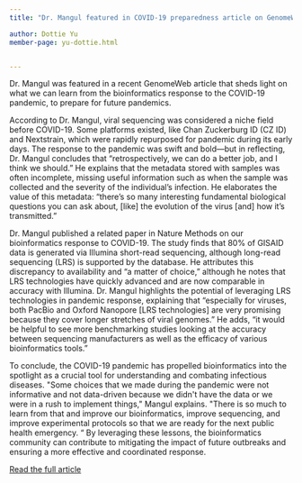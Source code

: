 ```yaml
---
title: "Dr. Mangul featured in COVID-19 preparedness article on GenomeWeb"

author: Dottie Yu
member-page: yu-dottie.html


---
```


Dr. Mangul was featured in a recent GenomeWeb article that sheds light on what we can learn from the bioinformatics response to the COVID-19 pandemic, to prepare for future pandemics. 
 
According to Dr. Mangul, viral sequencing was considered a niche field before COVID-19. Some platforms existed, like Chan Zuckerburg ID (CZ ID) and Nextstrain, which were rapidly repurposed for pandemic during its early days. The response to the pandemic was swift and bold—but in reflecting, Dr. Mangul concludes that “retrospectively, we can do a better job, and I think we should.” He explains that the metadata stored with samples was often incomplete, missing useful information such as when the sample was collected and the severity of the individual’s infection. He elaborates the value of this metadata: “there’s so many interesting fundamental biological questions you can ask about, [like] the evolution of the virus [and] how it’s transmitted.”
 
Dr. Mangul published a related paper in Nature Methods on our bioinformatics response to COVID-19. The study finds that 80% of GISAID data is generated via Illumina short-read sequencing, although long-read sequencing (LRS) is supported by the database. He attributes this discrepancy to availability and “a matter of choice,” although he notes that LRS technologies have quickly advanced and are now comparable in accuracy with Illumina. Dr. Mangul highlights the potential of leveraging LRS technologies in pandemic response, explaining that “especially for viruses, both PacBio and Oxford Nanopore [LRS technologies] are very promising because they cover longer stretches of viral genomes.” He adds, “it would be helpful to see more benchmarking studies looking at the accuracy between sequencing manufacturers as well as the efficacy of various bioinformatics tools.”
 
To conclude, the COVID-19 pandemic has propelled bioinformatics into the spotlight as a crucial tool for understanding and combating infectious diseases. "Some choices that we made during the pandemic were not informative and not data-driven because we didn't have the data or we were in a rush to implement things," Mangul explains. "There is so much to learn from that and improve our bioinformatics, improve sequencing, and improve experimental protocols so that we are ready for the next public health emergency. “ By leveraging these lessons, the bioinformatics community can contribute to mitigating the impact of future outbreaks and ensuring a more effective and coordinated response.
 
[Read the full article](https://www.genomeweb.com/informatics/covid-19-emergency-ends-bioinformaticians-look-back-inform-future-pandemic-preparedness#.ZGfyrezMLX3)
